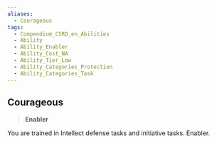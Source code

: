 ```yaml
---
aliases:
  - Courageous
tags:
  - Compendium_CSRD_en_Abilities
  - Ability
  - Ability_Enabler
  - Ability_Cost_NA
  - Ability_Tier_Low
  - Ability_Categories_Protection
  - Ability_Categories_Task
---
```

  
    
## Courageous    
>**Enabler**  
    
You are trained in Intellect defense tasks and initiative tasks. Enabler.